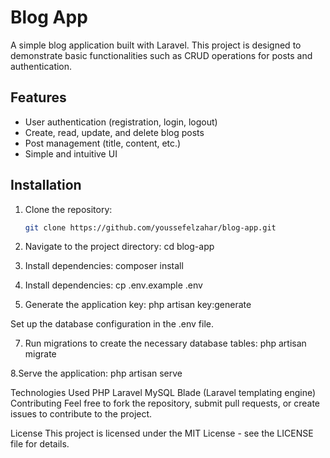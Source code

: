 # Blog App

A simple blog application built with Laravel. This project is designed to demonstrate basic functionalities such as CRUD operations for posts and authentication.

## Features
- User authentication (registration, login, logout)
- Create, read, update, and delete blog posts
- Post management (title, content, etc.)
- Simple and intuitive UI

## Installation

1. Clone the repository:
   ```bash
   git clone https://github.com/youssefelzahar/blog-app.git
   
2. Navigate to the project directory:
cd blog-app

4. Install dependencies:
composer install

5. Install dependencies:
cp .env.example .env

6. Generate the application key:
php artisan key:generate

Set up the database configuration in the .env file.

7. Run migrations to create the necessary database tables:
php artisan migrate

8.Serve the application:
php artisan serve

Technologies Used
PHP
Laravel
MySQL
Blade (Laravel templating engine)
Contributing
Feel free to fork the repository, submit pull requests, or create issues to contribute to the project.

License
This project is licensed under the MIT License - see the LICENSE file for details.

